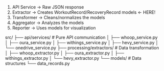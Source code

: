 1. API Service    → Raw JSON response
2. Extractor      → Creates WorkoutRecord/RecoveryRecord models ← HERE!
3. Transformer    → Cleans/normalizes the models  
4. Aggregator     → Analyzes the models
5. Reporter       → Uses models for visualization

src/
├── api/services/          # Pure API communication
│   ├── whoop_service.py
│   ├── oura_service.py
│   ├── withings_service.py
│   ├── hevy_service.py
│   └── onedrive_service.py
├── processing/extractors/ # Data transformation
│   ├── whoop_extractor.py
│   ├── oura_extractor.py
│   ├── withings_extractor.py
│   └── hevy_extractor.py
└── models/               # Data structures
    └── data_records.py

